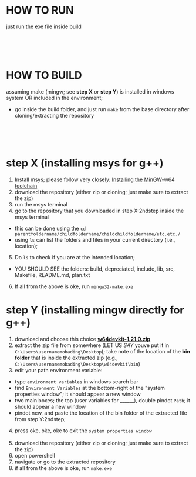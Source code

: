 # HOW TO RUN
just run the exe file inside build
<br>
<br>
<br>
<br>
<br>



# HOW TO BUILD
assuming make (mingw; see **step X** or **step Y**) is installed in windows system OR included in the environment;
+ go inside the build folder, and just run `make` from the base directory after cloning/extracting the repository
<br>
<br>
<br>



# step X (installing msys for g++)
1. Install msys; please follow very closely: [Installing the MinGW-w64 toolchain](https://code.visualstudio.com/docs/cpp/config-mingw#_installing-the-mingww64-toolchain)
2. download the repository (either zip or cloning; just make sure to extract the zip)
3. run the msys terminal
4. go to the repository that you downloaded in step X:2ndstep inside the msys terminal 
- this can be done using the `cd parentfoldername/childfoldername/childchildfoldername/etc.etc./`
- using `ls` can list the folders and files in your current directory (i.e., location);
5. Do `ls` to check if you are at the intended location;
- YOU SHOULD SEE the folders: build, depreciated, include, lib, src, Makefile, README.md, plan.txt
6. If all from the above is oke, run `mingw32-make.exe`

# step Y (installing mingw directly for g++)
1. download and choose this choice **[w64devkit-1.21.0.zip](https://github.com/skeeto/w64devkit/releases)**
2. extract the zip file from somewhere (LET US *SAY* youve put it in `C:\Users\usernamemobading\Desktop`); take note of the location of the **bin folder** that is inside the extracted zip (e.g., `C:\Users\usernamemobading\Desktop\w64devkit\bin`)
3. edit your path environment variable:
- type `environment variables` in windows search bar
- find `Environment Variables` at the bottom-right of the "system properties window"; it should appear a new window
- two main boxes; the top (user variables for ______), double pindot `Path`; it should appear a new window
- pindot new, and paste the location of the bin folder of the extracted file from step Y:2ndstep;
4. press oke, oke, oke to exit the `system properties window`
<br><br>
5. download the repository (either zip or cloning; just make sure to extract the zip)
6. open powershell
7. navigate or go to the extracted repository
8. if all from the above is oke, run `make.exe`
